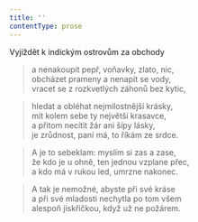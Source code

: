 ```yaml
---
title: ''
contentType: prose
---
```


Vyjíždět k indickým ostrovům za obchody

> a nenakoupit pepř, voňavky, zlato, nic,  
> obcházet prameny a nenapít se vody,  
> vracet se z rozkvetlých záhonů bez kytic,

> hledat a obléhat nejmilostnější krásky,  
> mít kolem sebe ty největší krasavce,  
> a přitom necítit žár ani šípy lásky,  
> je zrůdnost, paní má, to říkám ze srdce.

> A je to sebeklam: myslím si zas a zase,  
> že kdo je u ohně, ten jednou vzplane přec,  
> a kdo má v rukou led, umrzne nakonec.

> A tak je nemožné, abyste při své kráse  
> a při své mladosti nechytla po tom všem  
> alespoň jiskřičkou, když už ne požárem.
